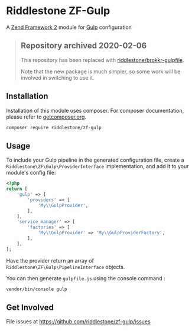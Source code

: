 # Riddlestone ZF-Gulp

A [Zend Framework 2](https://github.com/zendframework) module for [Gulp](https://gulpjs.com/) configuration

> ## Repository archived 2020-02-06
>
> This repository has been replaced with [riddlestone/brokkr-gulpfile](https://github.com/riddlestone/brokkr-gulpfile).
>
> Note that the new package is much simpler, so some work will be involved in switching to use it.

## Installation

Installation of this module uses composer. For composer documentation, please refer to
[getcomposer.org](http://getcomposer.org/).

```sh
composer require riddlestone/zf-gulp
```

## Usage

To include your Gulp pipeline in the generated configuration file, create a `Riddlestone\ZF\Gulp\ProviderInterface`
implementation, and add it to your module's config file:

```php
<?php
return [
    'gulp' => [
        'providers' => [
            'My\\GulpProvider',
        ],
    ],
    'service_manager' => [
        'factories' => [
            'My\\GulpProvider' => 'My\\GulpProviderFactory',
        ],
    ],
];
```

Have the provider return an array of `Riddlestone\ZF\Gulp\PipelineInterface` objects.

You can then generate `gulpfile.js` using the console command :
```sh
vendor/bin/console gulp
```

## Get Involved

File issues at https://github.com/riddlestone/zf-gulp/issues
